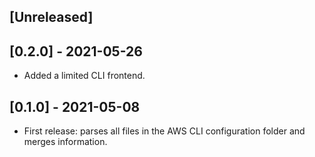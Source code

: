 ## [Unreleased]

## [0.2.0] - 2021-05-26

- Added a limited CLI frontend.

## [0.1.0] - 2021-05-08

- First release: parses all files in the AWS CLI configuration folder and merges information.
